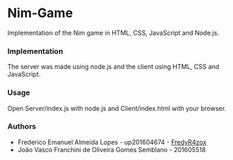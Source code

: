 # Nim-Game
Implementation of the Nim game in HTML, CSS, JavaScript and Node.js.


### Implementation
The server was made using node.js and the client using HTML, CSS and JavaScript.


### Usage
Open Server/index.js with node.js and Client/index.html with your browser.


### Authors
* Frederico Emanuel Almeida Lopes - up201604674 - [FredyR4zox](https://www.github.com/FredyR4zox)
* João Vasco Franchini de Oliveira Gomes Semblano - 201605518
